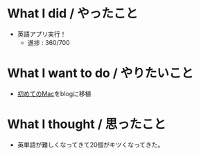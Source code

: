 # What I did / やったこと
- 英語アプリ実行！
  - 進捗 : 360/700

# What I want to do / やりたいこと
- [初めてのMac](https://slideck.io/github.com/yamap55/Slide/20170113/first_mac.md#/)をblogに移植

# What I thought / 思ったこと
- 英単語が難しくなってきて20個がキツくなってきた。
